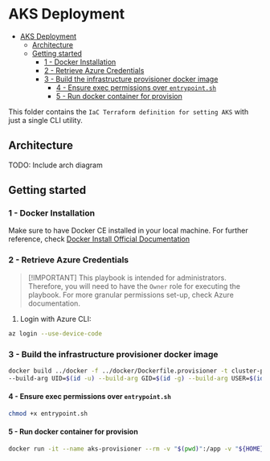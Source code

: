 # AKS Deployment

- [AKS Deployment](#aks-deployment)
  - [Architecture](#architecture)
  - [Getting started](#getting-started)
    - [1 - Docker Installation](#1---docker-installation)
    - [2 - Retrieve Azure Credentials](#2---retrieve-azure-credentials)
    - [3 - Build the infrastructure provisioner docker image](#3---build-the-infrastructure-provisioner-docker-image)
      - [4 - Ensure exec permissions over `entrypoint.sh`](#4---ensure-exec-permissions-over-entrypointsh)
      - [5 - Run docker container for provision](#5---run-docker-container-for-provision)


This folder contains the `IaC Terraform definition for setting AKS` with just a single CLI utility.

## Architecture

TODO: Include arch diagram


## Getting started

### 1 - Docker Installation

Make sure to have Docker CE installed in your local machine. For further reference, check [Docker Install Official Documentation](https://docs.docker.com/engine/install)

### 2 - Retrieve Azure Credentials

> \[!IMPORTANT\]
> This playbook is intended for administrators. Therefore, you will need to have the `Owner` role for executing the playbook. For more granular permissions set-up, check Azure documentation.

1. Login with Azure CLI:

```bash
az login --use-device-code
```

### 3 - Build the infrastructure provisioner docker image

```bash
docker build ../docker -f ../docker/Dockerfile.provisioner -t cluster-provider:1.0 \
--build-arg UID=$(id -u) --build-arg GID=$(id -g) --build-arg USER=$(id -un) --build-arg GROUP=$(id -gn)
```

#### 4 - Ensure exec permissions over `entrypoint.sh`

```bash
chmod +x entrypoint.sh
```

#### 5 - Run docker container for provision

```bash
docker run -it --name aks-provisioner --rm -v "$(pwd)":/app -v "${HOME}/.azure":/app/.azure -e VERBOSITY="-vv" cluster-provider:1.0
```